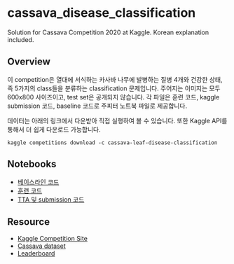 # cassava_disease_classification
Solution for Cassava Competition 2020 at Kaggle. Korean explanation included.

## Overview
이 competition은 열대에 서식하는 카사바 나무에 발병하는 질병 4개와 건강한 상태, 즉 5가지의 class들을 분류하는 classification 문제입니다. 주어지는 이미지는 모두 600x800 사이즈이고, test set은 공개되지 않습니다. 각 파일은 훈련 코드, kaggle submission 코드, baseline 코드로 주피터 노트북 파일로 제공합니다.

데이터는 아래의 링크에서 다운받아 직접 실행하여 볼 수 있습니다. 또한 Kaggle API를 통해서 더 쉽게 다운로드 가능합니다.
```
kaggle competitions download -c cassava-leaf-disease-classification
```

## Notebooks
* [베이스라인 코드](./for-korean-cassava.ipynb)
* [훈련 코드](./for-korean-lb-0-895-effnetb4-train.ipynb)
* [TTA 및 submission 코드](./for-korean-lb-0-895-submission.ipynb)

## Resource

* [Kaggle Competition Site](https://www.kaggle.com/c/cassava-leaf-disease-classification)
* [Cassava dataset](https://www.kaggle.com/c/cassava-leaf-disease-classification/data)
* [Leaderboard](https://www.kaggle.com/c/cassava-leaf-disease-classification/data)

